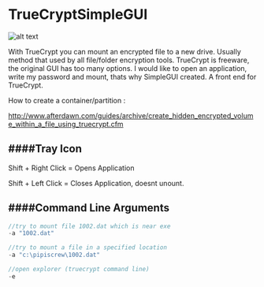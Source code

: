 # TrueCryptSimpleGUI

![alt text](http://www.pipiscrew.com/wp-content/uploads/2015/09/snap234.png)

With TrueCrypt you can mount an encrypted file to a new drive. Usually method that used by all file/folder encryption tools. TrueCrypt is freeware, the original GUI has too many options. I would like to open an application, write my password and mount, thats why SimpleGUI created. A front end for TrueCrypt.


How to create a container/partition :

http://www.afterdawn.com/guides/archive/create_hidden_encrypted_volume_within_a_file_using_truecrypt.cfm


####Tray Icon
---------
Shift + Right Click = Opens Application

Shift + Left Click  = Closes Application, doesnt unount.

####Command Line Arguments
----------------------

```javascript
//try to mount file 1002.dat which is near exe
-a "1002.dat"

//try to mount a file in a specified location
-a "c:\pipiscrew\1002.dat"

//open explorer (truecrypt command line)
-e
```
